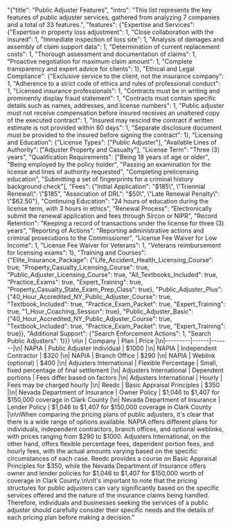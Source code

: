 "{\"title\": \"Public Adjuster Features\", \"intro\": \"This list represents the key features of public adjuster services, gathered from analyzing 7 companies and a total of 33 features.\", \"features\": {\"Expertise and Services\": {\"Expertise in property loss adjustment\": 1, \"Close collaboration with the insured\": 1, \"Immediate inspection of loss site\": 1, \"Analysis of damages and assembly of claim support data\": 1, \"Determination of current replacement costs\": 1, \"Thorough assessment and documentation of claims\": 1, \"Proactive negotiation for maximum claim amount\": 1, \"Complete transparency and expert advice for clients\": 1}, \"Ethical and Legal Compliance\": {\"Exclusive service to the client, not the insurance company\": 1, \"Adherence to a strict code of ethics and rules of professional conduct\": 1, \"Licensed insurance professionals\": 1, \"Contracts must be in writing and prominently display fraud statement\": 1, \"Contracts must contain specific details such as names, addresses, and license numbers\": 1, \"Public adjuster must not receive compensation before insured receives an unaltered copy of the executed contract\": 1, \"Insured may rescind the contract if written estimate is not provided within 60 days\": 1, \"Separate disclosure document must be provided to the insured before signing the contract\": 1}, \"Licensing and Education\": {\"License Types\": [\"Public Adjuster\"], \"Available Lines of Authority\": [\"Adjuster Property and Casualty\"], \"License Term\": \"Three (3) years\", \"Qualification Requirements\": [\"Being 18 years of age or older\", \"Being employed by the policy holder\", \"Passing an examination for the license and lines of authority requested\", \"Completing prelicensing education\", \"Submitting a set of fingerprints for a criminal history background check\"], \"Fees\": {\"Initial Application\": \"$185\", \"Triennial Renewal\": \"$185\", \"Association of DRL\": \"$50\", \"Late Renewal Penalty\": \"$62.50\"}, \"Continuing Education\": \"24 hours of education during the license term, with 3 hours in ethics\", \"Renewal Process\": \"Electronically submit the renewal application and fees through Sircon or NIPR\", \"Record Retention\": \"Keeping a record of transactions under the license for three (3) years\", \"Reporting of Actions\": \"Reporting administrative actions and criminal prosecutions to the Commissioner\", \"License Fee Waiver for Low Income\": 1, \"License Fee Waiver for Veterans\": 1, \"Veterans reimbursement for licensing exams\": 1}, \"Training and Courses\": {\"Elite_Insurance_Package\": {\"Life_Accident_Health_Licensing_Course\": true, \"Property_Casualty_Licensing_Course\": true, \"Public_Adjuster_Licensing_Course\": true, \"All_Textbooks_Included\": true, \"Practice_Exams\": true, \"Expert_Training\": true, \"Property_Casualty_State_Exam_Prep_Class\": true}, \"Public_Adjuster_Plus\": {\"40_Hour_Accredited_NY_Public_Adjuster_Course\": true, \"Textbook_Included\": true, \"Practice_Exam_Packet\": true, \"Expert_Training\": true, \"1_Hour_Coaching_Session\": true}, \"Public_Adjuster_Basic\": {\"40_Hour_Accredited_NY_Public_Adjuster_Course\": true, \"Textbook_Included\": true, \"Practice_Exam_Packet\": true, \"Expert_Training\": true}}, \"Additional Support\": {\"Search Enforcement Actions\": 1, \"Search Public Adjusters\": 1}}} \n\n | Company | Plan | Price |\n|---------|------|-------|\n| NAPIA   | Public Adjuster Individual | $1000 |\n| NAPIA   | Independent Contractor | $320 |\n| NAPIA   | Branch Office | $290 |\n| NAPIA   | Weblink (optional) | $400 |\n| Adjusters International | Flexible Percentage | Small, fixed percentage of final settlement |\n| Adjusters International | Dependent portions | Fees differ based on factors |\n| Adjusters International | Hourly | Fees may be charged hourly |\n| Reedc | Basic Appraisal Principles | $350 |\n| Nevada Department of Insurance | Owner Policy | $1,046 to $1,407 for $150,000 coverage in Clark County |\n| Nevada Department of Insurance | Lender Policy | $1,046 to $1,407 for $150,000 coverage in Clark County |\n\nWhen comparing the pricing plans of public adjusters, it's clear that there is a wide range of options available. NAPIA offers different plans for individuals, independent contractors, branch offices, and optional weblinks, with prices ranging from $290 to $1000. Adjusters International, on the other hand, offers flexible percentage fees, dependent portion fees, and hourly fees, with the actual amounts varying based on the specific circumstances of each case. Reedc provides a course on Basic Appraisal Principles for $350, while the Nevada Department of Insurance offers owner and lender policies for $1,046 to $1,407 for $150,000 worth of coverage in Clark County.\n\nIt's important to note that the pricing structures for public adjusters can vary significantly based on the specific services offered and the nature of the insurance claims being handled. Therefore, individuals and businesses seeking the services of a public adjuster should carefully consider their specific needs and the details of each pricing plan before making a decision."